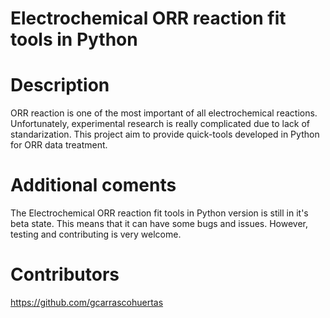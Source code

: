 # Electrochemical ORR reaction fit tools in Python

# Description

ORR reaction is one of the most important of all electrochemical reactions. Unfortunately, experimental research is really complicated due to lack of standarization. 
This project aim to provide quick-tools developed in Python for ORR data treatment.

# Additional coments

The Electrochemical ORR reaction fit tools in Python version is still in it's beta state. This means that it can have some bugs and issues. However, testing and contributing is very welcome.

# Contributors

https://github.com/gcarrascohuertas
